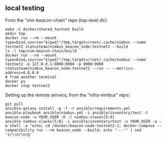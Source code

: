 ## local testing

From the "nim-beacon-chain" repo (top-level dir):

```text
make -C docker/shared_testnet build
mkdir tmp
docker run --rm --mount type=bind,source="$(pwd)"/tmp,target=/root/.cache/nimbus --name testnet2 statusteam/nimbus_beacon_node:testnet2 --build
ls -l tmp/nim-beacon-chain/build
docker run --rm --mount type=bind,source="$(pwd)"/tmp,target=/root/.cache/nimbus --name testnet2 -p 127.0.0.1:8008:8008 -p 9000:9000 statusteam/nimbus_beacon_node:testnet2 --run -- --metrics-address=0.0.0.0
# from another terminal
docker ps
docker stop testnet2
```

Setting up the remote servers, from the "infra-nimbus" repo:

```text
git pull
ansible-galaxy install -g -f -r ansible/requirements.yml
ansible-playbook ansible/nimbus.yml -i ansible/inventory/test -t beacon-node -u YOUR_USER -K -l nimbus-slaves[5:8]
ansible nimbus-slaves[5:8] -i ansible/inventory/test -u YOUR_USER -o -m shell -a "echo; cd /docker/beacon-node-testnet2-1; docker-compose --compatibility run --rm beacon_node --build; echo '---'" | sed 's/\\n/\n/g'
```

